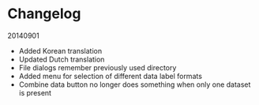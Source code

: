 Changelog
========================

20140901
- Added Korean translation
- Updated Dutch translation
- File dialogs remember previously used directory
- Added menu for selection of different data label formats
- Combine data button no longer does something when only one dataset is present

